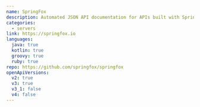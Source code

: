 ```yaml
---
name: SpringFox
description: Automated JSON API documentation for APIs built with Spring and SpringBoot
categories:
  - servers
link: https://springfox.io
languages:
  java: true
  kotlin: true
  groovy: true
  ruby: true
repo: https://github.com/springfox/springfox
openApiVersions:
  v2: true
  v3: true
  v3_1: false
  v4: false
---
```

